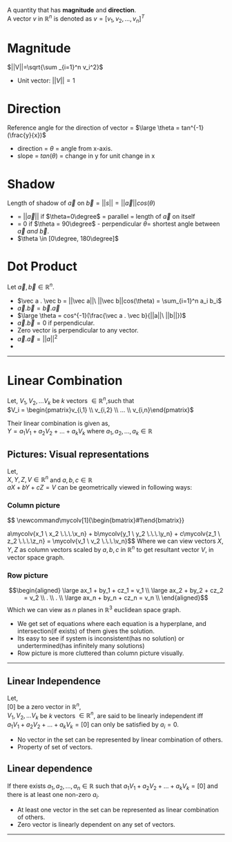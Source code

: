 A quantity that has **magnitude** and **direction**.  
A vector $v$ in $\mathbb{R}^n$  is denoted as $v=[v_1, v_2,...,v_n]^T$

# Magnitude
$||V||=\sqrt{\sum _{i=1}^n v_i^2}$

- Unit vector: $||V||=1$

# Direction
Reference angle for the direction of vector = $\large \theta = tan^{-1}(\frac{y}{x})$  
- direction = $\theta$ = angle from x-axis.
- slope = $tan(\theta)$ = change in y for unit change in x

# Shadow
Length of shadow of $\vec a$ on $\vec b = ||s|| = ||\vec a||cos(\theta)$
- = $||\vec a||$ if $\theta=0\degree$ = parallel = length of $\vec a$ on itself
- = $0$ if $\theta = 90\degree$  - perpendicular
$\theta=$ shortest angle between $\vec a\ and\ \vec b$.
- $\theta \in [0\degree, 180\degree]$

# Dot Product
Let $\vec a,\vec b \in \mathbb{R}^n$.
- $\vec a . \vec b = ||\vec a||\ ||\vec b||cos(\theta) = \sum_{i=1}^n a_i b_i$  
- $\vec a . \vec b = \vec b . \vec a$
- $\large \theta =  cos^{-1}(\frac{\vec a . \vec b}{||a||\ ||b||})$
- $\vec a . \vec b = 0$ if perpendicular.
- Zero vector is perpendicular to any vector.
- $\vec a . \vec a = ||a||^2$
- 

---
# Linear Combination
Let, $V_1,V_2,...V_k$ be $k$ vectors $\in \mathbb{R}^n$,such that  
$V_i = \begin{pmatrix}v_{i,1} \\ v_{i,2} \\ ... \\ v_{i,n}\end{pmatrix}$

Their linear combination is given as,  
$Y = a_1V_1 + a_2V_2 + ... + a_kV_k$ where $a_1, a_2, ..., a_k \in \mathbb{R}$   

## Pictures: Visual representations
Let,  
$X,Y,Z,V \in \mathbb{R}^n$ and $a,b,c \in \mathbb{R}$  
$aX + bY + cZ = V$ can be geometrically viewed in following ways:

### Column picture
$$ \newcommand\mycolv[1]{\begin{bmatrix}#1\end{bmatrix}}

a\mycolv{x_1 \\ x_2 \\.\\.\\.\\x_n} + 
b\mycolv{y_1 \\ y_2 \\.\\.\\.\\y_n} + 
c\mycolv{z_1 \\ z_2 \\.\\.\\.\\z_n} 
= \mycolv{v_1 \\ v_2 \\.\\.\\.\\v_n}$$
Where we can view vectors $X,Y,Z$ as column vectors scaled by $a,b,c$ in $\mathbb{R}^n$ to get resultant vector $V$, in vector space graph.

### Row picture
$$\begin{aligned}
\large ax_1 + by_1 + cz_1 = v_1 \\
\large ax_2 + by_2 + cz_2 = v_2 \\
. \\
. \\
\large ax_n + by_n + cz_n = v_n \\
\end{aligned}$$
Which we can view as $n$ planes in $\mathbb{R}^3$ euclidean space graph.

- We get set of equations where each equation is a hyperplane, and intersection(if exists) of them gives the solution.
- Its easy to see if system is inconsistent(has no solution) or undertermined(has infinitely many solutions)
- Row picture is more cluttered than column picture visually.

----
## Linear Independence
Let,  
$[0]$ be a zero vector in $\mathbb{R}^n$,  
$V_1,V_2,...V_k$ be $k$ vectors $\in \mathbb{R}^n$,  are said to be linearly independent iff  
$a_1V_1 + a_2V_2 + ... + a_kV_k=[0]$  can only be satisfied by $a_i=0$.

- No vector in the set can be represented by linear combination of others.
- Property of set of vectors.


## Linear dependence
If there exists $a_1, a_2,...,a_n \in \mathbb{R}$ such that  $a_1V_1 + a_2V_2 + ... + a_kV_k=[0]$  and there is at least one non-zero $a_i$.  

- At least one vector in the set can be represented as linear combination of others.
- Zero vector is linearly dependent on any set of vectors.
----

